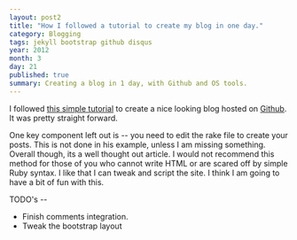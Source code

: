 ```yaml
---
layout: post2
title: "How I followed a tutorial to create my blog in one day."
category: Blogging
tags: jekyll bootstrap github disqus
year: 2012
month: 3
day: 21
published: true
summary: Creating a blog in 1 day, with Github and OS tools.
---
```

<p>
I followed <a href="http://erjjones.github.com/blog/How-I-built-my-blog-in-one-day/" target="_blank">this simple tutorial</a> to create a nice looking blog hosted on <a href="http://github.com" target="_blank">Github</a>. It was pretty straight forward. 
</p>
<p>
  One key component left out is -- you need to edit the rake file to create your posts. This is not done in his example, unless I am missing something. Overall though, its a well thought out article. I would not recommend this method for those of you who cannot write HTML or are scared off by simple Ruby syntax. I like that I can tweak and script the site. I think I am going to have a bit of fun with this. 
</p>
<p>
  TODO's --
  <ul>
    <li>Finish comments integration.</li>
    <li>Tweak the bootstrap layout</li> 
    </ul>
</p>